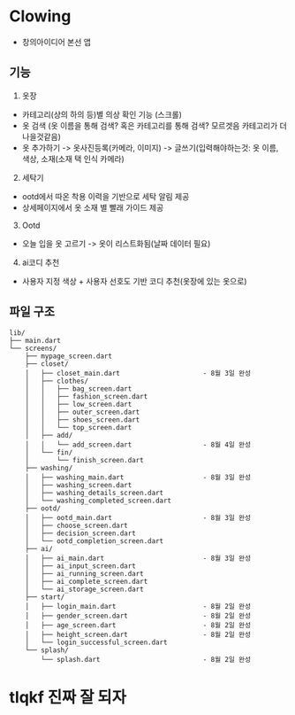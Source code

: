 # Clowing
- 창의아이디어 본선 앱

## 기능
1. 옷장
  - 카테고리(상의 하의 등)별 의상 확인 기능 (스크롤)
  - 옷 검색 (옷 이름을 통해 검색? 혹은 카테고리를 통해 검색? 모르겟음 카테고리가 더 나을것같음)
  - 옷 추가하기 -> 옷사진등록(카메라, 이미지) -> 글쓰기(입력해야하는것: 옷 이름, 색상, 소재(소재 택 인식 카메라)

2. 세탁기
  - ootd에서 따온 착용 이력을 기반으로 세탁 알림 제공
  - 상세페이지에서 옷 소재 별 빨래 가이드 제공

3. Ootd
  - 오늘 입을 옷 고르기 -> 옷이 리스트화됨(날짜 데이터 필요)

4. ai코디 추천
  - 사용자 지정 색상 + 사용자 선호도 기반 코디 추천(옷장에 있는 옷으로)

## 파일 구조
```
lib/
├── main.dart
└── screens/
    ├── mypage_screen.dart
    ├── closet/
    │   ├── closet_main.dart                     - 8월 3일 완성
    │   ├── clothes/
    │   │   ├── bag_screen.dart
    │   │   ├── fashion_screen.dart
    │   │   ├── low_screen.dart
    │   │   ├── outer_screen.dart
    │   │   ├── shoes_screen.dart
    │   │   └── top_screen.dart
    │   ├── add/
    │   │   └── add_screen.dart                  - 8월 4일 완성
    │   └── fin/
    │       └── finish_screen.dart
    ├── washing/
    │   ├── washing_main.dart                    - 8월 3일 완성
    │   ├── washing_screen.dart
    │   ├── washing_details_screen.dart
    │   └── washing_completed_screen.dart
    ├── ootd/
    │   ├── ootd_main.dart                       - 8월 3일 완성
    │   ├── choose_screen.dart
    │   ├── decision_screen.dart
    │   └── ootd_completion_screen.dart
    ├── ai/
    │   ├── ai_main.dart                         - 8월 3일 완성
    │   ├── ai_input_screen.dart
    │   ├── ai_running_screen.dart
    │   ├── ai_complete_screen.dart
    │   └── ai_storage_screen.dart
    ├── start/
    │   ├── login_main.dart                      - 8월 2일 완성
    │   ├── gender_screen.dart                   - 8월 2일 완성
    │   ├── age_screen.dart                      - 8월 2일 완성
    │   ├── height_screen.dart                   - 8월 2일 완성
    │   └── login_successful_screen.dart
    └── splash/
        └── splash.dart                          - 8월 2일 완성
```

# tlqkf 진짜 잘 되자
